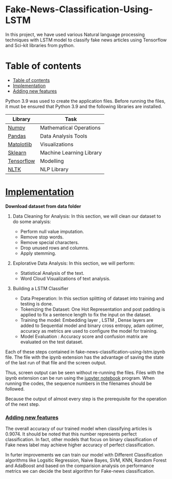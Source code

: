 # Fake-News-Classification-Using-LSTM

In this project, we have used various Natural language processing techniques with LSTM model to classify fake news articles using Tensorflow and Sci-kit libraries from python. 


# Table of contents

- [Table of contents](#table-of-contents)
- [Implementation](#Implementation)
- [Adding new features](#adding-new-features)

Python 3.9 was used to create the application files. Before running the files, it must be ensured that Python 3.9 and the following libraries are installed.

| Library  | Task |
| ------------- | ------------- |
| [Numpy](https://numpy.org/install/)  | Mathematical Operations  |
| [Pandas](https://pandas.pydata.org/docs/getting_started/install.html)  | Data Analysis Tools  |
| [Matplotlib](https://matplotlib.org/stable/users/installing/index.html)  | Visualizations  |
| [Sklearn](https://scikit-learn.org/stable/install.html)  | Machine Learning Library  |
| [Tensorflow](https://www.tensorflow.org/install)  | Modelling  |
| [NLTK](https://www.nltk.org/data.html)  | NLP Library  |


# [Implementation](#table-of-contents)

**Download dataset from data folder**


1. Data Cleaning for Analysis: In this section, we will clean our dataset to do some analysis:
    - Perform null value imputation.
    - Remove stop words.
    - Remove special characters.
    - Drop unused rows and columns.
    - Apply stemming.

2. Explorative Data Analysis: In this section, we will perform:
    - Statistical Analysis of the text.
    - Word Cloud Visualizations of text analysis.

3. Building a LSTM Classifier
    - Data Preperation: In this section splitting of dataset into training and testing is done. 
    - Tokenizing the Dataset: One Hot Representation and post padding is applied to fix a sentence length to fix the input on the dataset. 
    - Training the model: Embedding layer , LSTM , Dense layers are added to Sequential model and binary cross entropy, adam optimer, accuracy as metrics are used to configure the model for training.
    - Model Evaluation : Accuracy score and confusion matrix are evaluated on the test dataset.

Each of these steps contained in fake-news-classification-using-lstm.ipynb file. The file with the ipynb extension has the advantage of saving the state of the last run of that file and the screen output.

Thus, screen output can be seen without re-running the files. Files with the ipynb extension can be run using the [jupyter notebook](https://jupyter.org/) program. When running the codes, the sequence numbers in the filenames should be followed.

Because the output of almost every step is the prerequisite for the operation of the next step. 


### [Adding new features](#table-of-contents)
The overall accuracy of our trained model when classifying articles is 0.9074. It should be noted that this number represents perfect classification. In fact, other models that focus on binary classification of Fake news label may achieve higher accuracy of perfect classification.

In furter improvements we can train our model with Different Classification algorithms like Logsitic Regression, Naive Bayes, SVM, KNN, Random Forest and AdaBoost and based on the comparision analysis on performance metrics we can decide the best algorithm for Fake-news classification.
